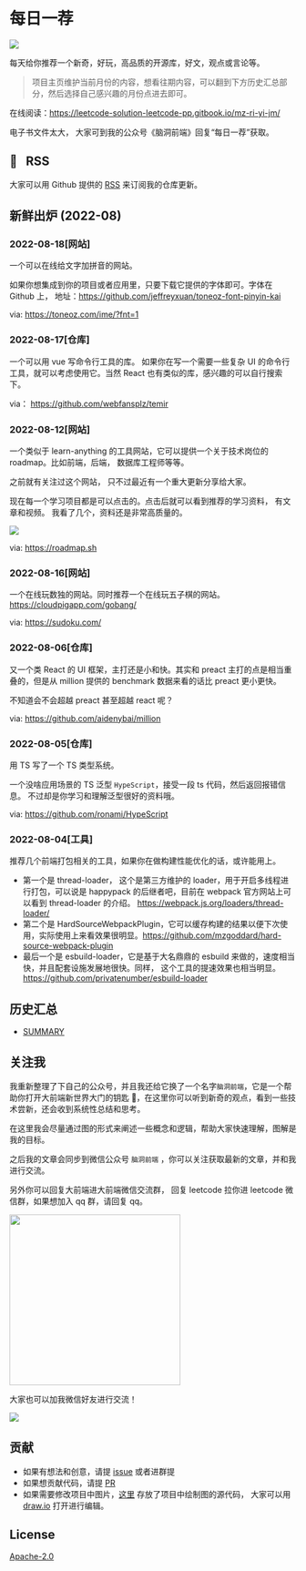 # 每日一荐

![](https://tva1.sinaimg.cn/large/006y8mN6ly1g8d0sktqrwj30hs07maae.jpg)

每天给你推荐一个新奇，好玩，高品质的开源库，好文，观点或言论等。

> 项目主页维护当前月份的内容，想看往期内容，可以翻到下方历史汇总部分，然后选择自己感兴趣的月份点进去即可。

在线阅读：https://leetcode-solution-leetcode-pp.gitbook.io/mz-ri-yi-jm/

电子书文件太大， 大家可到我的公众号《脑洞前端》回复“每日一荐”获取。

## :newspaper: &nbsp; RSS

大家可以用 Github 提供的 [RSS](https://github.com/azl397985856/daily-featured/commits.atom) 来订阅我的仓库更新。

## 新鲜出炉 (2022-08)

### 2022-08-18[网站]

一个可以在线给文字加拼音的网站。

如果你想集成到你的项目或者应用里，只要下载它提供的字体即可。字体在 Github 上， 地址：https://github.com/jeffreyxuan/toneoz-font-pinyin-kai

via: https://toneoz.com/ime/?fnt=1

### 2022-08-17[仓库]

一个可以用 vue 写命令行工具的库。 如果你在写一个需要一些复杂 UI 的命令行工具，就可以考虑使用它。当然 React 也有类似的库，感兴趣的可以自行搜索下。

via： https://github.com/webfansplz/temir

### 2022-08-12[网站]

一个类似于 learn-anything 的工具网站，它可以提供一个关于技术岗位的 roadmap。比如前端，后端， 数据库工程师等等。

之前就有关注过这个网站， 只不过最近有一个重大更新分享给大家。

现在每一个学习项目都是可以点击的。点击后就可以看到推荐的学习资料， 有文章和视频。 我看了几个，资料还是非常高质量的。

![](https://tva1.sinaimg.cn/large/e6c9d24ely1h54esqa33zj21gx0u079i.jpg)

via: https://roadmap.sh

### 2022-08-16[网站]

一个在线玩数独的网站。同时推荐一个在线玩五子棋的网站。https://cloudpigapp.com/gobang/

via: https://sudoku.com/

### 2022-08-06[仓库]

又一个类 React 的 UI 框架，主打还是小和快。其实和 preact 主打的点是相当重叠的，但是从 million 提供的 benchmark 数据来看的话比 preact 更小更快。

不知道会不会超越 preact 甚至超越 react 呢？

via: https://github.com/aidenybai/million

### 2022-08-05[仓库]

用 TS 写了一个 TS 类型系统。

一个没啥应用场景的 TS 泛型 `HypeScript`，接受一段 ts 代码，然后返回报错信息。 不过却是你学习和理解泛型很好的资料哦。

via: https://github.com/ronami/HypeScript

### 2022-08-04[工具]

推荐几个前端打包相关的工具，如果你在做构建性能优化的话，或许能用上。

- 第一个是 thread-loader， 这个是第三方维护的 loader，用于开启多线程进行打包，可以说是 happypack 的后继者吧，目前在 webpack 官方网站上可以看到 thread-loader 的介绍。 https://webpack.js.org/loaders/thread-loader/
- 第二个是 HardSourceWebpackPlugin，它可以缓存构建的结果以便下次使用，实际使用上来看效果很明显。https://github.com/mzgoddard/hard-source-webpack-plugin
- 最后一个是 esbuild-loader，它是基于大名鼎鼎的 esbuild 来做的，速度相当快，并且配套设施发展地很快。同样， 这个工具的提速效果也相当明显。https://github.com/privatenumber/esbuild-loader

## 历史汇总

- [SUMMARY](./SUMMARY.md)

## 关注我

我重新整理了下自己的公众号，并且我还给它换了一个名字`脑洞前端`，它是一个帮助你打开大前端新世界大门的钥匙 🔑，在这里你可以听到新奇的观点，看到一些技术尝新，还会收到系统性总结和思考。

在这里我会尽量通过图的形式来阐述一些概念和逻辑，帮助大家快速理解，图解是我的目标。

之后我的文章会同步到微信公众号 `脑洞前端` ，你可以关注获取最新的文章，并和我进行交流。

另外你可以回复大前端进大前端微信交流群， 回复 leetcode 拉你进 leetcode 微信群，如果想加入 qq 群，请回复 qq。

<img width="300" src="https://tva1.sinaimg.cn/large/006y8mN6ly1g7he9xdtmyj30by0byaac.jpg">

大家也可以加我微信好友进行交流！

![](https://tva1.sinaimg.cn/large/008i3skNly1gx11szd02ej30e80e8dg3.jpg)

## 贡献

- 如果有想法和创意，请提 [issue](https://github.com/azl397985856/daily-featured/issues) 或者进群提
- 如果想贡献代码，请提 [PR](https://github.com/azl397985856/daily-featured/pulls)
- 如果需要修改项目中图片，[这里](./assets/) 存放了项目中绘制图的源代码， 大家可以用 [draw.io](https://www.draw.io/) 打开进行编辑。

## License

[Apache-2.0](./LICENSE)
